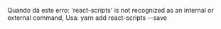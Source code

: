 Quando dá este erro:
'react-scripts' is not recognized as an internal or external command,
Usa:
yarn add react-scripts --save 